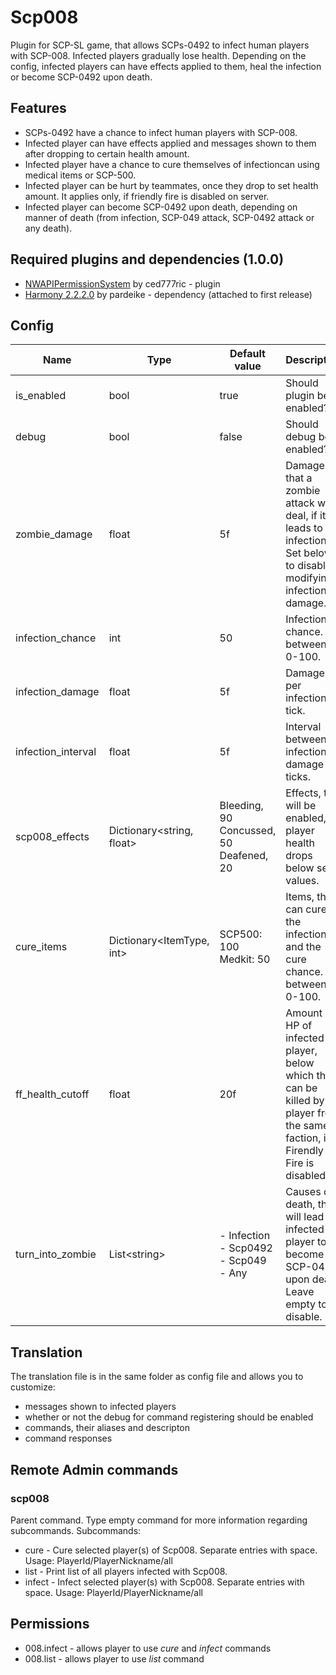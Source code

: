 # Scp008
Plugin for SCP-SL game, that allows SCPs-0492 to infect human players with SCP-008. Infected players gradually lose health. Depending on the config, infected players can have effects applied to them, heal the infection or become SCP-0492 upon death.

## Features
- SCPs-0492 have a chance to infect human players with SCP-008.
- Infected player can have effects applied and messages shown to them after dropping to certain health amount.
- Infected player have a chance to cure themselves of infectioncan using medical items or SCP-500.
- Infected player can be hurt by teammates, once they drop to set health amount. It applies only, if friendly fire is disabled on server.
- Infected player can become SCP-0492 upon death, depending on manner of death (from infection, SCP-049 attack, SCP-0492 attack or any death).

## Required plugins and dependencies (1.0.0)
- [NWAPIPermissionSystem](https://github.com/CedModV2/NWAPIPermissionSystem/releases/tag/0.0.6) by ced777ric - plugin
- [Harmony 2.2.2.0](https://github.com/pardeike/Harmony/releases/tag/v2.2.2.0) by pardeike - dependency (attached to first release)

## Config
|Name|Type|Default value|Description|
|---|---|---|---|
|is_enabled|bool|true|Should plugin be enabled?|
|debug|bool|false|Should debug be enabled?|
|zombie_damage|float|5f|Damage, that a zombie attack will deal, if it leads to infection. Set below 0 to disable modifying infection damage.|
|infection_chance|int|50|Infection chance. Set between 0-100.|
|infection_damage|float|5f|Damage per infection tick.|
|infection_interval|float|5f|Interval between infection damage ticks.|
|scp008_effects|Dictionary\<string, float>|Bleeding, 90<br/> Concussed, 50<br/> Deafened, 20|Effects, that will be enabled, if player health drops below set values.|
|cure_items|Dictionary\<ItemType, int>|SCP500: 100<br/> Medkit: 50|Items, that can cure the infection and the cure chance. Set between 0-100.|
|ff_health_cutoff|float|20f|Amount of HP of infected player, below which they can be killed by a player from the same faction, if Firendly Fire is disabled.|
|turn_into_zombie|List\<string>|- Infection<br/>- Scp0492<br/>- Scp049<br/>- Any|Causes of death, that will lead an infected player to become SCP-0492 upon death. Leave empty to disable.|

## Translation
The translation file is in the same folder as config file and allows you to customize:
- messages shown to infected players
- whether or not the debug for command registering should be enabled
- commands, their aliases and descripton
- command responses

## Remote Admin commands
### scp008
Parent command. Type empty command for more information regarding subcommands. Subcommands:
- cure - Cure selected player(s) of Scp008. Separate entries with space. Usage: PlayerId/PlayerNickname/all
- list - Print list of all players infected with Scp008.
- infect - Infect selected player(s) with Scp008. Separate entries with space. Usage: PlayerId/PlayerNickname/all

## Permissions
- 008.infect - allows player to use *cure* and *infect* commands
- 008.list - allows player to use *list* command
